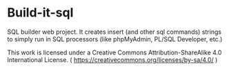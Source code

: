 # Build-it-sql
SQL builder web project. It creates insert (and other sql commands) strings to simply run in SQL processors (like phpMyAdmin, PL/SQL Developer, etc.)

This work is licensed under a Creative Commons Attribution-ShareAlike 4.0 International License. ( https://creativecommons.org/licenses/by-sa/4.0/ )
